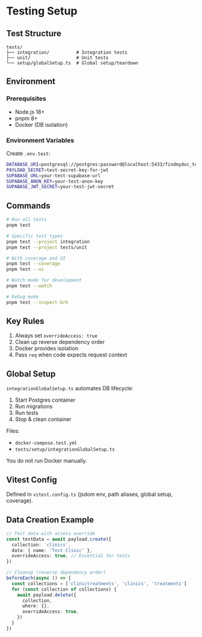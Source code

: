 # Testing Setup

## Test Structure

```
tests/
├── integration/          # Integration tests
├── unit/                 # Unit tests  
└── setup/globalSetup.ts  # Global setup/teardown
```

## Environment

### Prerequisites
* Node.js 18+
* pnpm 8+
* Docker (DB isolation)

### Environment Variables
Create `.env.test`:
```bash
DATABASE_URI=postgresql://postgres:password@localhost:5433/findmydoc_test
PAYLOAD_SECRET=test-secret-key-for-jwt
SUPABASE_URL=your-test-supabase-url
SUPABASE_ANON_KEY=your-test-anon-key
SUPABASE_JWT_SECRET=your-test-jwt-secret
```

## Commands

```bash
# Run all tests
pnpm test

# Specific test types
pnpm test --project integration
pnpm test --project tests/unit

# With coverage and UI
pnpm test --coverage
pnpm test --ui

# Watch mode for development
pnpm test --watch

# Debug mode
pnpm test --inspect-brk
```

## Key Rules
1. Always set `overrideAccess: true`
2. Clean up reverse dependency order
3. Docker provides isolation
4. Pass `req` when code expects request context


## Global Setup
`integrationGlobalSetup.ts` automates DB lifecycle:
1. Start Postgres container
2. Run migrations
3. Run tests
4. Stop & clean container

Files:
* `docker-compose.test.yml`
* `tests/setup/integrationGlobalSetup.ts`

You do not run Docker manually.

## Vitest Config
Defined in `vitest.config.ts` (jsdom env, path aliases, global setup, coverage).

## Data Creation Example

```typescript
// Test data with access override
const testData = await payload.create({
  collection: 'clinics',
  data: { name: 'Test Clinic' },
  overrideAccess: true, // Essential for tests
})

// Cleanup (reverse dependency order)
beforeEach(async () => {
  const collections = ['clinictreatments', 'clinics', 'treatments']
  for (const collection of collections) {
    await payload.delete({
      collection,
      where: {},
      overrideAccess: true,
    })
  }
})
```
